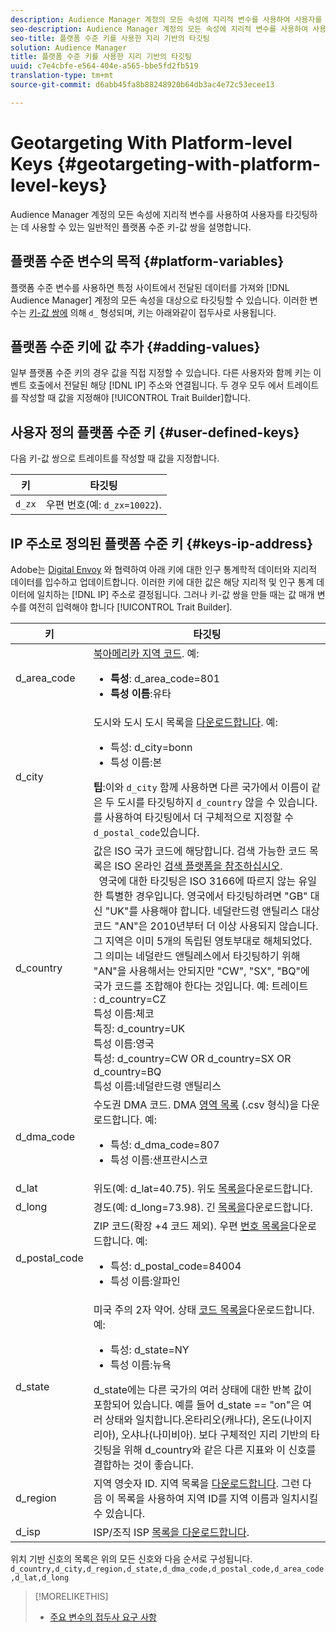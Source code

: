 ```yaml
---
description: Audience Manager 계정의 모든 속성에 지리적 변수를 사용하여 사용자를 타깃팅하는 데 사용할 수 있는 일반적인 플랫폼 수준 키-값 쌍을 설명합니다.
seo-description: Audience Manager 계정의 모든 속성에 지리적 변수를 사용하여 사용자를 타깃팅하는 데 사용할 수 있는 일반적인 플랫폼 수준 키-값 쌍을 설명합니다.
seo-title: 플랫폼 수준 키를 사용한 지리 기반의 타깃팅
solution: Audience Manager
title: 플랫폼 수준 키를 사용한 지리 기반의 타깃팅
uuid: c7e4cbfe-e564-404e-a565-bbe5fd2fb519
translation-type: tm+mt
source-git-commit: d6abb45fa8b88248920b64db3ac4e72c53ecee13

---
```



# Geotargeting With Platform-level Keys {#geotargeting-with-platform-level-keys}

Audience Manager 계정의 모든 속성에 지리적 변수를 사용하여 사용자를 타깃팅하는 데 사용할 수 있는 일반적인 플랫폼 수준 키-값 쌍을 설명합니다.

<!-- c_tb_platform_vars.xml -->

## 플랫폼 수준 변수의 목적 {#platform-variables}

플랫폼 수준 변수를 사용하면 특정 사이트에서 전달된 데이터를 가져와 [!DNL Audience Manager] 계정의 모든 속성을 대상으로 타깃팅할 수 있습니다. 이러한 변수는 [키-값 쌍에](../../reference/key-value-pairs-explained.md) 의해 `d_` 형성되며, 키는 아래와같이 접두사로 사용됩니다.

## 플랫폼 수준 키에 값 추가 {#adding-values}

일부 플랫폼 수준 키의 경우 값을 직접 지정할 수 있습니다. 다른 사용자와 함께 키는 이벤트 호출에서 전달된 해당 [!DNL IP] 주소와 연결됩니다. 두 경우 모두 에서 트레이트를 작성할 때 값을 지정해야 [!UICONTROL Trait Builder]합니다.

## 사용자 정의 플랫폼 수준 키 {#user-defined-keys}

다음 키-값 쌍으로 트레이트를 작성할 때 값을 지정합니다.

| 키 | 타깃팅 |
|---|---|
| `d_zx` | 우편 번호(예: `d_zx=10022`). |

## IP 주소로 정의된 플랫폼 수준 키 {#keys-ip-address}

Adobe는 [Digital Envoy](https://www.digitalenvoy.com/) 와 협력하여 아래 키에 대한 인구 통계학적 데이터와 지리적 데이터를 입수하고 업데이트합니다. 이러한 키에 대한 값은 해당 지리적 및 인구 통계 데이터에 일치하는 [!DNL IP] 주소로 결정됩니다. 그러나 키-값 쌍을 만들 때는 값 매개 변수를 여전히 입력해야 합니다 [!UICONTROL Trait Builder].

| 키 | 타깃팅 |
|--- |--- |
| d_area_code | [북아메리카 지역 코드](https://en.wikipedia.org/wiki/List_of_North_American_Numbering_Plan_area_codes).  예: <ul><li>**특성**: d_area_code=801</li><li>**특성 이름**:유타</li></ul> |
| d_city | 도시와 도시 도시 목록을 [다운로드합니다](assets/d_city.txt).  예: <ul><li>특성: d_city=bonn</li><li>특성 이름:본</li></ul> **팁**:이와 `d_city` 함께 사용하면 다른 국가에서 이름이 같은 두 도시를 타깃팅하지 `d_country` 않을 수 있습니다. 를 사용하여 타깃팅에서 더 구체적으로 지정할 수 `d_postal_code`있습니다. |
| d_country | 값은 ISO 국가 코드에 해당합니다. 검색 가능한 코드 목록은 ISO 온라인 [검색 플랫폼을 참조하십시오](https://www.iso.org/obp/ui/#home). <br>  영국에 대한 타깃팅은 ISO 3166에 따르지 않는 유일한 특별한 경우입니다. 영국에서 타깃팅하려면 "GB" 대신 "UK"를 사용해야 합니다.  네덜란드령 앤틸리스 대상 코드 "AN"은 2010년부터 더 이상 사용되지 않습니다. 그 지역은 이미 5개의 독립된 영토부대로 해체되었다. 그 의미는 네덜란드 앤틸레스에서 타깃팅하기 위해 "AN"을 사용해서는 안되지만 "CW", "SX", "BQ"에 국가 코드를 조합해야 한다는 것입니다.  예: 트레이트 <br>: d_country=CZ <br>특성 이름:체코 <br>특징: d_country=UK <br>특성 이름:영국 <br>특성: d_country=CW OR d_country=SX OR d_country=BQ <br>특성 이름:네덜란드령 앤틸리스 |
| d_dma_code | 수도권 DMA 코드. DMA [영역 목록](assets/DMAregions.csv) (.csv 형식)을 다운로드합니다.  예: <ul><li>특성: d_dma_code=807</li><li>특성 이름:샌프란시스코</li></ul> |
| d_lat | 위도(예: d_lat=40.75). 위도 [목록을](assets/d_lat.txt)다운로드합니다. |
| d_long | 경도(예: d_long=73.98). 긴 [목록을](assets/d_long.txt)다운로드합니다. |
| d_postal_code | ZIP 코드(확장 +4 코드 제외). 우편 [번호 목록을](assets/d_postal_code.txt)다운로드합니다.  예: <ul><li>특성: d_postal_code=84004 </li><li>특성 이름:알파인</li></ul> |
| d_state | 미국 주의 2자 약어. 상태 [코드 목록을](assets/d_state.txt)다운로드합니다.  예: <ul><li>특성: d_state=NY </li><li>특성 이름:뉴욕</li></ul>d_state에는 다른 국가의 여러 상태에 대한 반복 값이 포함되어 있습니다. 예를 들어 d_state == "on"은 여러 상태와 일치합니다.온타리오(캐나다), 온도(나이지리아), 오샤나(나미비아). 보다 구체적인 지리 기반의 타깃팅을 위해 d_country와 같은 다른 지표와 이 신호를 결합하는 것이 좋습니다. |
| d_region | 지역 영숫자 ID. 지역 목록을 [다운로드합니다](assets/Country_RegionCodes_City.csv).  그런 다음 이 목록을 사용하여 지역 ID를 지역 이름과 일치시킬 수 있습니다. |
| d_isp | ISP/조직 ISP [목록을 다운로드합니다](assets/d_isp.txt). |

위치 기반 신호의 [](assets/all.csv) 목록은 위의 모든 신호와 다음 순서로 구성됩니다. `d_country,d_city,d_region,d_state,d_dma_code,d_postal_code,d_area_code,d_lat,d_long`

>[!MORELIKETHIS]
>
>* [주요 변수의 접두사 요구 사항](../../features/traits/trait-variable-prefixes.md)

